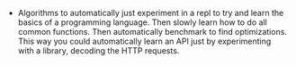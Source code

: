 
- Algorithms to automatically just experiment in a repl to try and learn the basics of a programming language. Then slowly learn how to do all common functions. Then automatically benchmark to find optimizations. This way you could automatically learn an API just by experimenting with a library, decoding the HTTP requests.
